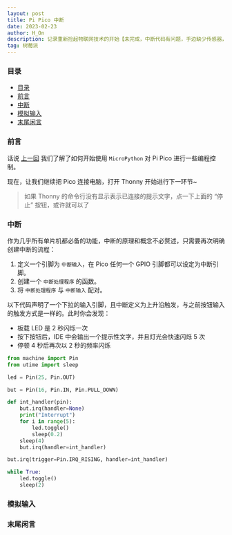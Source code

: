 ```yaml
---
layout: post
title: Pi Pico 中断
date: 2023-02-23
author: H_On
description: 记录重新捡起物联网技术的开始【未完成，中断代码有问题，手边缺少传感器，之后再进行后续学习】
tag: 树莓派
---
```


### 目录
- [目录](#目录)
- [前言](#前言)
- [中断](#中断)
- [模拟输入](#模拟输入)
- [末尾闲言](#末尾闲言)

### 前言
话说 [上一回](https://hybrogen.github.io/2023/02/pico1/) 我们了解了如何开始使用 `MicroPython` 对 Pi Pico 进行一些编程控制。

现在，让我们继续把 Pico 连接电脑，打开 Thonny 开始进行下一环节~
> 如果 Thonny 的命令行没有显示表示已连接的提示文字，点一下上面的 “停止” 按钮，或许就可以了

### 中断
作为几乎所有单片机都必备的功能，中断的原理和概念不必赘述，只需要再次明确创建中断的流程：
1. 定义一个引脚为 `中断输入`，在 Pico 任何一个 GPIO 引脚都可以设定为中断引脚。
2. 创建一个 `中断处理程序` 的函数。
3. 将 `中断处理程序` 与 `中断输入` 配对。

以下代码声明了一个下拉的输入引脚，且中断定义为上升沿触发，与之前按钮输入的触发方式是一样的。此时你会发现：
* 板载 LED 是 2 秒闪烁一次
* 按下按钮后，IDE 中会输出一个提示性文字，并且灯光会快速闪烁 5 次
* 停顿 4 秒后再次以 2 秒的频率闪烁

```py
from machine import Pin
from utime import sleep

led = Pin(25, Pin.OUT)

but = Pin(16, Pin.IN, Pin.PULL_DOWN)

def int_handler(pin):
    but.irq(handler=None)
    print("Interrupt")
    for i in range(5):
        led.toggle()
        sleep(0.2)
    sleep(4)
    but.irq(handler=int_handler)

but.irq(trigger=Pin.IRQ_RISING, handler=int_handler)

while True:
    led.toggle()
    sleep(2)
```

### 模拟输入

### 末尾闲言